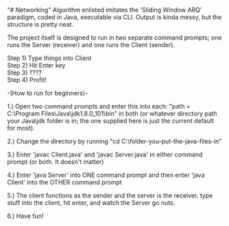 "# Networking" 
Algorithm enlisted imitates the 'Sliding Window ARQ' paradigm, coded in Java, executable via CLI. Output is kinda messy, but the structure is pretty neat.


The project itself is designed to run in two separate command prompts; one runs the Server (receiver) and one runs the Client (sender).


Step 1) Type things into Client  
Step 2) Hit Enter key  
Step 3) ????  
Step 4) Profit!    


  
-(How to run for beginners)-

1.) Open two command prompts and enter this into each: "path = C:\Program Files\Java\jdk1.8.0_101\bin" in both (or whatever directory path your Java\jdk folder is in; the one supplied here is just the current default for most). 

2.) Change the directory by running "cd C:\folder-you-put-the-java-files-in" 

3.) Enter 'javac Client.java' and 'javac Server.java' in either command prompt (or both. It doesn't matter)

4.) Enter 'java Server' into ONE command prompt and then enter 'java Client' into the OTHER command prompt

5.) The client functions as the sender and the server is the receiver. type stuff into the client, hit enter, and watch the Server go nuts. 

6.) Have fun!
